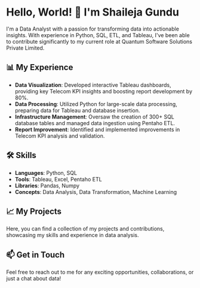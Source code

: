 # Hello, World! 👋 I'm Shaileja Gundu

I'm a Data Analyst with a passion for transforming data into actionable insights. With experience in Python, SQL, ETL, and Tableau, I've been able to contribute significantly to my current role at Quantum Software Solutions Private Limited.

## 📊 My Experience

- **Data Visualization**: Developed interactive Tableau dashboards, providing key Telecom KPI insights and boosting report development by 80%.
- **Data Processing**: Utilized Python for large-scale data processing, preparing data for Tableau and database insertion.
- **Infrastructure Management**: Oversaw the creation of 300+ SQL database tables and managed data ingestion using Pentaho ETL.
- **Report Improvement**: Identified and implemented improvements in Telecom KPI analysis and validation.

## 🛠️ Skills

- **Languages**: Python, SQL
- **Tools**: Tableau, Excel, Pentaho ETL
- **Libraries**: Pandas, Numpy
- **Concepts**: Data Analysis, Data Transformation, Machine Learning

## 📈 My Projects

Here, you can find a collection of my projects and contributions, showcasing my skills and experience in data analysis.

## 📫 Get in Touch

Feel free to reach out to me for any exciting opportunities, collaborations, or just a chat about data!


